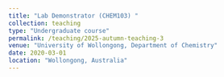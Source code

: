 ```yaml
---
title: "Lab Demonstrator (CHEM103) "
collection: teaching
type: "Undergraduate course"
permalink: /teaching/2025-autumn-teaching-3
venue: "University of Wollongong, Department of Chemistry"
date: 2020-03-01
location: "Wollongong, Australia"
---
```

